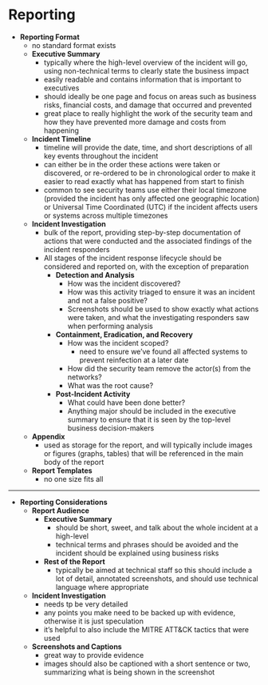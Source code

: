 # Reporting

* **Reporting Format**
  * no standard format exists
  * **Executive Summary**
    * typically where the high-level overview of the incident will go, using non-technical terms to clearly state the business impact
    * easily readable and contains information that is important to executives
    * should ideally be one page and focus on areas such as business risks, financial costs, and damage that occurred and prevented
    * great place to really highlight the work of the security team and how they have prevented more damage and costs from happening
  * **Incident Timeline**
    * timeline will provide the date, time, and short descriptions of all key events throughout the incident
    * can either be in the order these actions were taken or discovered, or re-ordered to be in chronological order to make it easier to read exactly what has happened from start to finish
    * common to see security teams use either their local timezone (provided the incident has only affected one geographic location) or Universal Time Coordinated (UTC) if the incident affects users or systems across multiple timezones
  * **Incident Investigation**
    * bulk of the report, providing step-by-step documentation of actions that were conducted and the associated findings of the incident responders
    * All stages of the incident response lifecycle should be considered and reported on, with the exception of preparation
      * **Detection and Analysis**
        * How was the incident discovered?
        * How was this activity triaged to ensure it was an incident and not a false positive?
        * Screenshots should be used to show exactly what actions were taken, and what the investigating responders saw when performing analysis
      * **Containment, Eradication, and Recovery**
        * How was the incident scoped?
          * need to ensure we’ve found all affected systems to prevent reinfection at a later date
        * How did the security team remove the actor(s) from the networks?
        * What was the root cause?
      * **Post-Incident Activity**
        * What could have been done better?
        * Anything major should be included in the executive summary to ensure that it is seen by the top-level business decision-makers
  * **Appendix**
    * used as storage for the report, and will typically include images or figures (graphs, tables) that will be referenced in the main body of the report
  * **Report Templates**
    * no one size fits all

---

* **Reporting Considerations**
  * **Report Audience**
    * **Executive Summary**
      * should be short, sweet, and talk about the whole incident at a high-level
      * technical terms and phrases should be avoided and the incident should be explained using business risks
    * **Rest of the Report**
      * typically be aimed at technical staff so this should include a lot of detail, annotated screenshots, and should use technical language where appropriate
  * **Incident Investigation**
    * needs tp be very detailed
    * any points you make need to be backed up with evidence, otherwise it is just speculation
    * it’s helpful to also include the MITRE ATT&CK tactics that were used
  * **Screenshots and Captions**
    * great way to provide evidence
    * images should also be captioned with a short sentence or two, summarizing what is being shown in the screenshot